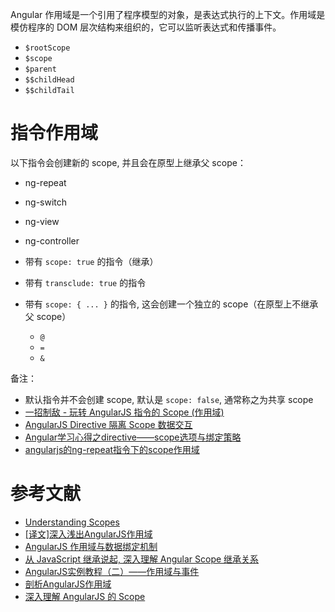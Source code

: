 Angular 作用域是一个引用了程序模型的对象，是表达式执行的上下文。作用域是模仿程序的 DOM 层次结构来组织的，它可以监听表达式和传播事件。

- `$rootScope`
- `$scope`
- `$parent`
- `$$childHead`
- `$$childTail`

# 指令作用域
以下指令会创建新的 scope, 并且会在原型上继承父 scope：

- ng-repeat
- ng-switch
- ng-view
- ng-controller
- 带有 `scope: true` 的指令（继承）
- 带有 `transclude: true` 的指令
- 带有 `scope: { ... }` 的指令, 这会创建一个独立的 scope（在原型上不继承父 scope）

    - `@`
    - `=`
    - `&`

备注：

- 默认指令并不会创建 scope, 默认是 `scope: false`, 通常称之为共享 scope
- [一招制敌 - 玩转 AngularJS 指令的 Scope (作用域)](https://segmentfault.com/a/1190000002773689)
- [AngularJS Directive 隔离 Scope 数据交互](https://blog.coding.net/blog/angularjs-directive-isolate-scope)
- [Angular学习心得之directive——scope选项与绑定策略](https://my.oschina.net/u/2342955/blog/408889)
- [angularjs的ng-repeat指令下的scope作用域](http://www.cnblogs.com/liulangmao/p/4493553.html)

# 参考文献

- [Understanding Scopes](https://github.com/angular/angular.js/wiki/Understanding-Scopes)
- [[译文]深入浅出AngularJS作用域](http://blog.lxjwlt.com/front-end/2015/06/04/understanding-angular-scope.html)
- [AngularJS 作用域与数据绑定机制](https://www.ibm.com/developerworks/cn/opensource/os-cn-AngularJS/)
- [从 JavaScript 继承说起, 深入理解 Angular Scope 继承关系](https://segmentfault.com/a/1190000004358393#articleHeader0)
- [AngularJS实例教程（二）——作用域与事件](https://github.com/xufei/blog/issues/18)
- [剖析AngularJS作用域](http://www.cnblogs.com/giggle/p/5769047.html)
- [深入理解 AngularJS 的 Scope](http://www.lovelucy.info/understanding-scopes-in-angularjs.html)
